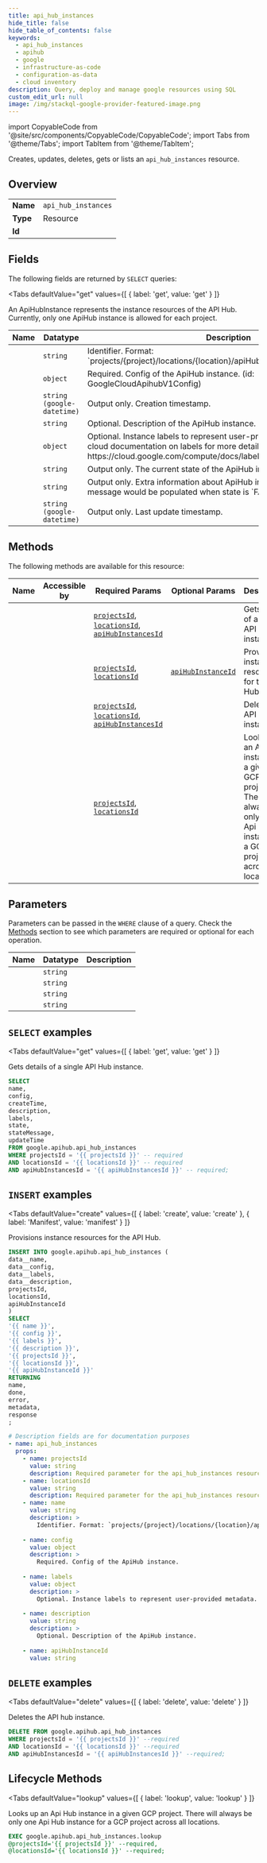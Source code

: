 ```yaml
--- 
title: api_hub_instances
hide_title: false
hide_table_of_contents: false
keywords:
  - api_hub_instances
  - apihub
  - google
  - infrastructure-as-code
  - configuration-as-data
  - cloud inventory
description: Query, deploy and manage google resources using SQL
custom_edit_url: null
image: /img/stackql-google-provider-featured-image.png
---
```


import CopyableCode from '@site/src/components/CopyableCode/CopyableCode';
import Tabs from '@theme/Tabs';
import TabItem from '@theme/TabItem';

Creates, updates, deletes, gets or lists an <code>api_hub_instances</code> resource.

## Overview
<table><tbody>
<tr><td><b>Name</b></td><td><code>api_hub_instances</code></td></tr>
<tr><td><b>Type</b></td><td>Resource</td></tr>
<tr><td><b>Id</b></td><td><CopyableCode code="google.apihub.api_hub_instances" /></td></tr>
</tbody></table>

## Fields

The following fields are returned by `SELECT` queries:

<Tabs
    defaultValue="get"
    values={[
        { label: 'get', value: 'get' }
    ]}
>
<TabItem value="get">

An ApiHubInstance represents the instance resources of the API Hub. Currently, only one ApiHub instance is allowed for each project.

<table>
<thead>
    <tr>
    <th>Name</th>
    <th>Datatype</th>
    <th>Description</th>
    </tr>
</thead>
<tbody>
<tr>
    <td><CopyableCode code="name" /></td>
    <td><code>string</code></td>
    <td>Identifier. Format: `projects/&#123;project&#125;/locations/&#123;location&#125;/apiHubInstances/&#123;apiHubInstance&#125;`.</td>
</tr>
<tr>
    <td><CopyableCode code="config" /></td>
    <td><code>object</code></td>
    <td>Required. Config of the ApiHub instance. (id: GoogleCloudApihubV1Config)</td>
</tr>
<tr>
    <td><CopyableCode code="createTime" /></td>
    <td><code>string (google-datetime)</code></td>
    <td>Output only. Creation timestamp.</td>
</tr>
<tr>
    <td><CopyableCode code="description" /></td>
    <td><code>string</code></td>
    <td>Optional. Description of the ApiHub instance.</td>
</tr>
<tr>
    <td><CopyableCode code="labels" /></td>
    <td><code>object</code></td>
    <td>Optional. Instance labels to represent user-provided metadata. Refer to cloud documentation on labels for more details. https://cloud.google.com/compute/docs/labeling-resources</td>
</tr>
<tr>
    <td><CopyableCode code="state" /></td>
    <td><code>string</code></td>
    <td>Output only. The current state of the ApiHub instance.</td>
</tr>
<tr>
    <td><CopyableCode code="stateMessage" /></td>
    <td><code>string</code></td>
    <td>Output only. Extra information about ApiHub instance state. Currently the message would be populated when state is `FAILED`.</td>
</tr>
<tr>
    <td><CopyableCode code="updateTime" /></td>
    <td><code>string (google-datetime)</code></td>
    <td>Output only. Last update timestamp.</td>
</tr>
</tbody>
</table>
</TabItem>
</Tabs>

## Methods

The following methods are available for this resource:

<table>
<thead>
    <tr>
    <th>Name</th>
    <th>Accessible by</th>
    <th>Required Params</th>
    <th>Optional Params</th>
    <th>Description</th>
    </tr>
</thead>
<tbody>
<tr>
    <td><a href="#get"><CopyableCode code="get" /></a></td>
    <td><CopyableCode code="select" /></td>
    <td><a href="#parameter-projectsId"><code>projectsId</code></a>, <a href="#parameter-locationsId"><code>locationsId</code></a>, <a href="#parameter-apiHubInstancesId"><code>apiHubInstancesId</code></a></td>
    <td></td>
    <td>Gets details of a single API Hub instance.</td>
</tr>
<tr>
    <td><a href="#create"><CopyableCode code="create" /></a></td>
    <td><CopyableCode code="insert" /></td>
    <td><a href="#parameter-projectsId"><code>projectsId</code></a>, <a href="#parameter-locationsId"><code>locationsId</code></a></td>
    <td><a href="#parameter-apiHubInstanceId"><code>apiHubInstanceId</code></a></td>
    <td>Provisions instance resources for the API Hub.</td>
</tr>
<tr>
    <td><a href="#delete"><CopyableCode code="delete" /></a></td>
    <td><CopyableCode code="delete" /></td>
    <td><a href="#parameter-projectsId"><code>projectsId</code></a>, <a href="#parameter-locationsId"><code>locationsId</code></a>, <a href="#parameter-apiHubInstancesId"><code>apiHubInstancesId</code></a></td>
    <td></td>
    <td>Deletes the API hub instance.</td>
</tr>
<tr>
    <td><a href="#lookup"><CopyableCode code="lookup" /></a></td>
    <td><CopyableCode code="exec" /></td>
    <td><a href="#parameter-projectsId"><code>projectsId</code></a>, <a href="#parameter-locationsId"><code>locationsId</code></a></td>
    <td></td>
    <td>Looks up an Api Hub instance in a given GCP project. There will always be only one Api Hub instance for a GCP project across all locations.</td>
</tr>
</tbody>
</table>

## Parameters

Parameters can be passed in the `WHERE` clause of a query. Check the [Methods](#methods) section to see which parameters are required or optional for each operation.

<table>
<thead>
    <tr>
    <th>Name</th>
    <th>Datatype</th>
    <th>Description</th>
    </tr>
</thead>
<tbody>
<tr id="parameter-apiHubInstancesId">
    <td><CopyableCode code="apiHubInstancesId" /></td>
    <td><code>string</code></td>
    <td></td>
</tr>
<tr id="parameter-locationsId">
    <td><CopyableCode code="locationsId" /></td>
    <td><code>string</code></td>
    <td></td>
</tr>
<tr id="parameter-projectsId">
    <td><CopyableCode code="projectsId" /></td>
    <td><code>string</code></td>
    <td></td>
</tr>
<tr id="parameter-apiHubInstanceId">
    <td><CopyableCode code="apiHubInstanceId" /></td>
    <td><code>string</code></td>
    <td></td>
</tr>
</tbody>
</table>

## `SELECT` examples

<Tabs
    defaultValue="get"
    values={[
        { label: 'get', value: 'get' }
    ]}
>
<TabItem value="get">

Gets details of a single API Hub instance.

```sql
SELECT
name,
config,
createTime,
description,
labels,
state,
stateMessage,
updateTime
FROM google.apihub.api_hub_instances
WHERE projectsId = '{{ projectsId }}' -- required
AND locationsId = '{{ locationsId }}' -- required
AND apiHubInstancesId = '{{ apiHubInstancesId }}' -- required;
```
</TabItem>
</Tabs>


## `INSERT` examples

<Tabs
    defaultValue="create"
    values={[
        { label: 'create', value: 'create' },
        { label: 'Manifest', value: 'manifest' }
    ]}
>
<TabItem value="create">

Provisions instance resources for the API Hub.

```sql
INSERT INTO google.apihub.api_hub_instances (
data__name,
data__config,
data__labels,
data__description,
projectsId,
locationsId,
apiHubInstanceId
)
SELECT 
'{{ name }}',
'{{ config }}',
'{{ labels }}',
'{{ description }}',
'{{ projectsId }}',
'{{ locationsId }}',
'{{ apiHubInstanceId }}'
RETURNING
name,
done,
error,
metadata,
response
;
```
</TabItem>
<TabItem value="manifest">

```yaml
# Description fields are for documentation purposes
- name: api_hub_instances
  props:
    - name: projectsId
      value: string
      description: Required parameter for the api_hub_instances resource.
    - name: locationsId
      value: string
      description: Required parameter for the api_hub_instances resource.
    - name: name
      value: string
      description: >
        Identifier. Format: `projects/{project}/locations/{location}/apiHubInstances/{apiHubInstance}`.
        
    - name: config
      value: object
      description: >
        Required. Config of the ApiHub instance.
        
    - name: labels
      value: object
      description: >
        Optional. Instance labels to represent user-provided metadata. Refer to cloud documentation on labels for more details. https://cloud.google.com/compute/docs/labeling-resources
        
    - name: description
      value: string
      description: >
        Optional. Description of the ApiHub instance.
        
    - name: apiHubInstanceId
      value: string
```
</TabItem>
</Tabs>


## `DELETE` examples

<Tabs
    defaultValue="delete"
    values={[
        { label: 'delete', value: 'delete' }
    ]}
>
<TabItem value="delete">

Deletes the API hub instance.

```sql
DELETE FROM google.apihub.api_hub_instances
WHERE projectsId = '{{ projectsId }}' --required
AND locationsId = '{{ locationsId }}' --required
AND apiHubInstancesId = '{{ apiHubInstancesId }}' --required;
```
</TabItem>
</Tabs>


## Lifecycle Methods

<Tabs
    defaultValue="lookup"
    values={[
        { label: 'lookup', value: 'lookup' }
    ]}
>
<TabItem value="lookup">

Looks up an Api Hub instance in a given GCP project. There will always be only one Api Hub instance for a GCP project across all locations.

```sql
EXEC google.apihub.api_hub_instances.lookup 
@projectsId='{{ projectsId }}' --required, 
@locationsId='{{ locationsId }}' --required;
```
</TabItem>
</Tabs>
